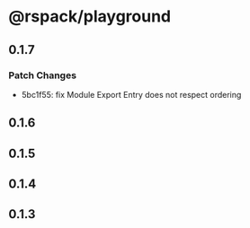 # @rspack/playground

## 0.1.7

### Patch Changes

- 5bc1f55: fix Module Export Entry does not respect ordering

## 0.1.6

## 0.1.5

## 0.1.4

## 0.1.3
